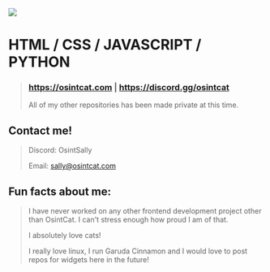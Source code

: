 ![](https://github.com/SallyOsint/SallyOsint/blob/main/ezgif-7-c69eb27144.gif)

# HTML / CSS / JAVASCRIPT / PYTHON

> ### https://osintcat.com | https://discord.gg/osintcat
> 
> All of my other repositories has been made private at this time.
> 

## Contact me!
> Discord: OsintSally
> 
> Email: sally@osintcat.com

## Fun facts about me:
> I have never worked on any other frontend development project other than OsintCat. I can't stress enough how proud I am of that.
>
> I absolutely love cats!
> 
> I really love linux, I run Garuda Cinnamon and I would love to post repos for widgets here in the future! 
